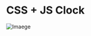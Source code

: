 # CSS + JS Clock 
![Imaege](https://github.com/SaurabPoudel/30-Day-JavaScript-Challenge/blob/main/CSS%20%2B%20JS%20Analog%20CLock/30-Day-JavaScript-Challenge_CSS%20%2B%20JS%20Analog%20CLock%20at%20main%20%C2%B7%20SaurabPoudel_30-Day-JavaScript-Challenge%20-%20Brave%201_9_2023%201_50_32%20PM.png)
